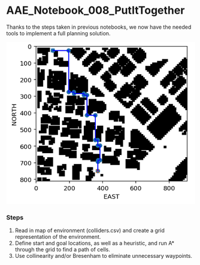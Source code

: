 # AAE_Notebook_008_PutItTogether
Thanks to the steps taken in previous notebooks, we now have the needed tools to implement a full planning solution.

![solution](images/solution.png)

### Steps
  1. Read in map of environment (colliders.csv) and create a grid representation of the environment.
  2. Define start and goal locations, as well as a heuristic, and run A* through the grid to find a path of cells.
  3. Use collinearity and/or Bresenham to eliminate unnecessary waypoints.
